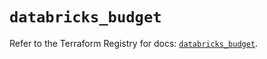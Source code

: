 # `databricks_budget`

Refer to the Terraform Registry for docs: [`databricks_budget`](https://registry.terraform.io/providers/databricks/databricks/1.74.0/docs/resources/budget).
